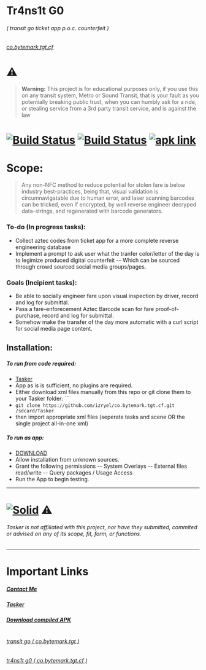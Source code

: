 # Tr4ns1t G0
###### ( transit go ticket app p.o.c. counterfeit )
###### [co.bytemark.tgt.cf](https://github.com/izryel/co.bytemark.tgt.cf/raw/main/app/co.bytemark.tgt.cf.apk) 
# ⚠️ 
> **Warning:** This project is for educational purposes only, if you use this on any transit system, Metro or Sound Transit, that is your fault as you potentially breaking public trust, when you can humbly ask for a ride, or stealing service from a 3rd party transit service, and is against the law
# [![Build Status](https://github.com/izryel/co.bytemark.tgt.cf/raw/main/status.svg)](https://github.com/izryel/co.bytemark.tgt.cf) [![Build Status](https://github.com/izryel/co.bytemark.tgt.cf/raw/main/version.svg)](https://github.com/izryel/co.bytemark.tgt.cf) [![apk link](https://github.com/izryel/co.bytemark.tgt.cf/raw/main/apk.svg)](https://github.com/izryel/co.bytemark.tgt.cf/raw/main/app/co.bytemark.tgt.cf.apk)
# Scope:
> Any non-NFC method to reduce potential for stolen fare is below industry best-practices, being that, visual validation is circumnavigatable due to human error, and laser scanning barcodes can be tricked, even if encrypted, by well reverse engineer decryped data-strings, and regenerated with barcode generators.

### To-do (In progress tasks):
- Collect aztec codes from ticket app for a more complete reverse engineering database
- Implement a prompt to ask user what the tranfer color/letter of the day is to legimize produced digital counterfeit
-- Which can be sourced through crowd sourced social media groups/pages.

### Goals (Incipient tasks):
- Be able to socially engineer fare upon visual inspection by driver, record and log for submittal.
- Pass a fare-enforecement Aztec Barcode scan for fare proof-of-purchase, record and log for submittal.
- Somehow make the transfer of the day more automatic with a curl script for social media page content.

## Installation:

> 
##### To run from code required:
- [Tasker](https://play.google.com/store/apps/details?id=net.dinglisch.android.taskerm)
- App as is is sufficient, no plugins are required.
- Either download xml files manually from this repo or git clone them to your Tasker folder: ```
- ```git clone https://github.com/izryel/co.bytemark.tgt.cf.git /sdcard/Tasker```
- then import appropriate xml files (seperate tasks and scene OR the single project all-in-one xml)

##### To run as app:
-  [DOWNLOAD](https://github.com/izryel/co.bytemark.tgt.cf/raw/main/app/co.bytemark.tgt.cf.apk)
- Allow installation from unknown sources.
- Grant the following permissions
-- System Overlays
-- External files read/write 
-- Query packages / Usage Access
- Run the App to begin testing.

---
# [![Solid](https://tasker.joaoapps.com/favicon.png)](https://tasker.joaoapps.com/index.html) ⚠️ 
###### Tasker is not affiliated with this project, nor have they submitted, commited or advised on any of its scope, fit, form, or functions.
---

# Important Links
##### [Contact Me](mailto:garet@izryel@outlook.com)
##### [Tasker](https://play.google.com/store/apps/details?id=net.dinglisch.android.taskerm)
##### [Download compiled APK](https://github.com/izryel/co.bytemark.tgt.cf/raw/main/app/co.bytemark.tgt.cf.apk)
#
###### [transit go ( co.bytemark.tgt )](https://github.com/izryel/co.bytemark.tgt.cf)
###### [tr4ns1t g0 ( co.bytemark.tgt.cf )](https://play.google.com/store/search?q=transit+go+ticket+app&c=apps)




